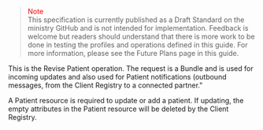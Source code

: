 ><span style="color:red">Note</span><br>This specification is currently published as a Draft Standard on the ministry GitHub and is not intended for implementation. Feedback is welcome but readers should understand that there is more work to be done in testing the profiles and operations defined in this guide. For more information, please see the Future Plans page in this guide.

This is the Revise Patient operation.  The request is a Bundle and is used for incoming updates and also used for Patient notifications (outbound messages, from the Client Registry to a connected partner."

A Patient resource is required to update or add a patient.  If updating, the empty attributes in the Patient resource will be deleted by the Client Registry.



